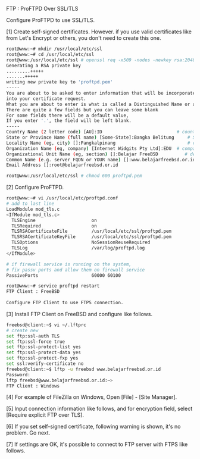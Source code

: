 FTP : ProFTPD Over SSL/TLS
 	
Configure ProFTPD to use SSL/TLS.

[1]	Create self-signed certificates.
However. if you use valid certificates like from Let's Encrypt or others, you don't need to create this one.
```sh
root@www:~# mkdir /usr/local/etc/ssl
root@www:~# cd /usr/local/etc/ssl
root@www:/usr/local/etc/ssl # openssl req -x509 -nodes -newkey rsa:2048 -keyout proftpd.pem -out proftpd.pem -days 3650
Generating a RSA private key
.........+++++
.......+++++
writing new private key to 'proftpd.pem'
-----
You are about to be asked to enter information that will be incorporated
into your certificate request.
What you are about to enter is what is called a Distinguished Name or a DN.
There are quite a few fields but you can leave some blank
For some fields there will be a default value,
If you enter '.', the field will be left blank.
-----
Country Name (2 letter code) [AU]:ID                            # country code
State or Province Name (full name) [Some-State]:Bangka Belitung     # State
Locality Name (eg, city) []:Pangkalpinang                           # city
Organization Name (eg, company) [Internet Widgits Pty Ltd]:EDU  # company
Organizational Unit Name (eg, section) []:Belajar FreeBSD          # department
Common Name (e.g. server FQDN or YOUR name) []:www.belajarfreebsd.or.id    # server's FQDN
Email Address []:root@belajarfreebsd.or.id                                  # admin's email

root@www:/usr/local/etc/ssl # chmod 600 proftpd.pem
```
[2]	Configure ProFTPD.
```sh
root@www:~# vi /usr/local/etc/proftpd.conf
# add to last line
LoadModule mod_tls.c
<IfModule mod_tls.c>
  TLSEngine                     on
  TLSRequired                   on
  TLSRSACertificateFile         /usr/local/etc/ssl/proftpd.pem
  TLSRSACertificateKeyFile      /usr/local/etc/ssl/proftpd.pem
  TLSOptions                    NoSessionReuseRequired
  TLSLog                        /var/log/proftpd.log
</IfModule>

# if firewall service is running on the system, 
# fix passv ports and allow them on firewall service
PassivePorts                    60000 60100

root@www:~# service proftpd restart
FTP Client : FreeBSD
 	
Configure FTP Client to use FTPS connection.
```
[3]	Install FTP Client on FreeBSD and configure like follows.
```sh
freebsd@client:~$ vi ~/.lftprc
# create new
set ftp:ssl-auth TLS
set ftp:ssl-force true
set ftp:ssl-protect-list yes
set ftp:ssl-protect-data yes
set ftp:ssl-protect-fxp yes
set ssl:verify-certificate no
freebsd@client:~$ lftp -u freebsd www.belajarfreebsd.or.id
Password:
lftp freebsd@www.belajarfreebsd.or.id:~>
FTP Client : Windows
```
[4]	For example of FileZilla on Windows, Open [File] - [Site Manager].

[5]	Input connection information like follows, and for encryption field, select [Require explicit FTP over TLS].

[6]	If you set self-signed certificate, following warning is shown, it's no problem. Go next.

[7]	If settings are OK, it's possible to connect to FTP server with FTPS like follows.
